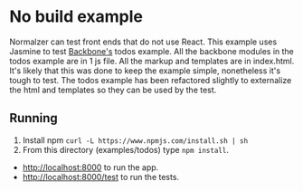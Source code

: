 # No build example

Normalzer can test front ends that do not use React.  This example uses Jasmine to test [Backbone's](https://github.com/jashkenas/backbone) todos example.  All the backbone modules in the todos example are in 1 js file. All the markup and templates are in index.html.  It's likely that this was done to keep the example simple, nonetheless it's tough to test.  The todos example has been refactored slightly to externalize the html and templates so they can be used by the test. 

## Running

1. Install npm `curl -L https://www.npmjs.com/install.sh | sh`
2. From this directory (examples/todos) type `npm install`.

* [http://localhost:8000](http://localhost:8000) to run the app. 
* [http://localhost:8000/test](http://localhost:8000/test) to run the tests. 